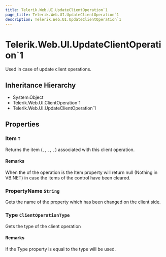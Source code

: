 ```yaml
---
title: Telerik.Web.UI.UpdateClientOperation`1
page_title: Telerik.Web.UI.UpdateClientOperation`1
description: Telerik.Web.UI.UpdateClientOperation`1
---
```


# Telerik.Web.UI.UpdateClientOperation`1

Used in case of update client operations.

## Inheritance Hierarchy

* System.Object
* Telerik.Web.UI.ClientOperation`1
* Telerik.Web.UI.UpdateClientOperation`1

## Properties

###  Item `T`

Returns the item (, ,
            , , , )
            associated with this client operation.

#### Remarks
When the  of the operation is  the Item property will
            return null (Nothing in VB.NET) in case the items of the control have been cleared.

###  PropertyName `String`

Gets the name of the property which has been changed on the client side.

###  Type `ClientOperationType`

Gets the type of the client operation

#### Remarks
If the Type property is equal to  the  type will be used.

